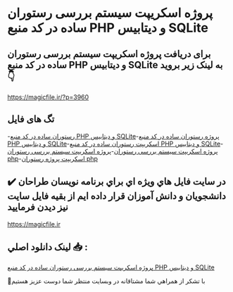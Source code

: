 # پروژه اسکریپت سیستم بررسی رستوران ساده در کد منبع PHP و دیتابیس SQLite

## برای دریافت پروژه اسکریپت سیستم بررسی رستوران ساده در کد منبع PHP و دیتابیس SQLite به لینک زیر بروید 👇

https://magicfile.ir/?p=3960

## تگ های فایل

-[رستوران ساده در کد منبع PHP و دیتابیس SQLite](https://magicfile.ir/product/%d9%be%d8%b1%d9%88%da%98%d9%87-%d8%a7%d8%b3%da%a9%d8%b1%db%8c%d9%be%d8%aa-%d8%b3%db%8c%d8%b3%d8%aa%d9%85-%d8%a8%d8%b1%d8%b1%d8%b3%db%8c-%d8%b1%d8%b3%d8%aa%d9%88%d8%b1%d8%a7%d9%86-php-sqlite/)-[پروژه رستوران ساده در کد منبع PHP و دیتابیس SQLite](https://magicfile.ir/product/%d9%be%d8%b1%d9%88%da%98%d9%87-%d8%a7%d8%b3%da%a9%d8%b1%db%8c%d9%be%d8%aa-%d8%b3%db%8c%d8%b3%d8%aa%d9%85-%d8%a8%d8%b1%d8%b1%d8%b3%db%8c-%d8%b1%d8%b3%d8%aa%d9%88%d8%b1%d8%a7%d9%86-php-sqlite/)-[اسکریپت رستوران ساده در کد منبع PHP و دیتابیس SQLite](https://magicfile.ir/product/%d9%be%d8%b1%d9%88%da%98%d9%87-%d8%a7%d8%b3%da%a9%d8%b1%db%8c%d9%be%d8%aa-%d8%b3%db%8c%d8%b3%d8%aa%d9%85-%d8%a8%d8%b1%d8%b1%d8%b3%db%8c-%d8%b1%d8%b3%d8%aa%d9%88%d8%b1%d8%a7%d9%86-php-sqlite/)-[پروژه اسکریپت سیستم بررسی رستوران](https://magicfile.ir/product/%d9%be%d8%b1%d9%88%da%98%d9%87-%d8%a7%d8%b3%da%a9%d8%b1%db%8c%d9%be%d8%aa-%d8%b3%db%8c%d8%b3%d8%aa%d9%85-%d8%a8%d8%b1%d8%b1%d8%b3%db%8c-%d8%b1%d8%b3%d8%aa%d9%88%d8%b1%d8%a7%d9%86-php-sqlite/)-[پروژه اسکریپت سیستم بررسی رستوران php](https://magicfile.ir/product/%d9%be%d8%b1%d9%88%da%98%d9%87-%d8%a7%d8%b3%da%a9%d8%b1%db%8c%d9%be%d8%aa-%d8%b3%db%8c%d8%b3%d8%aa%d9%85-%d8%a8%d8%b1%d8%b1%d8%b3%db%8c-%d8%b1%d8%b3%d8%aa%d9%88%d8%b1%d8%a7%d9%86-php-sqlite/)-[اسکریپت پروژه رستوران php](https://magicfile.ir/product/%d9%be%d8%b1%d9%88%da%98%d9%87-%d8%a7%d8%b3%da%a9%d8%b1%db%8c%d9%be%d8%aa-%d8%b3%db%8c%d8%b3%d8%aa%d9%85-%d8%a8%d8%b1%d8%b1%d8%b3%db%8c-%d8%b1%d8%b3%d8%aa%d9%88%d8%b1%d8%a7%d9%86-php-sqlite/)

## ✔️ در سايت فايل هاي ويژه اي براي برنامه نويسان طراحان دانشجويان و دانش آموزان قرار داده ايم از بقيه فايل سايت نيز ديدن فرماييد

https://magicfile.ir


## لينک دانلود اصلي 📥 :

[پروژه اسکریپت سیستم بررسی رستوران ساده در کد منبع PHP و دیتابیس SQLite](https://magicfile.ir/product/%d9%be%d8%b1%d9%88%da%98%d9%87-%d8%a7%d8%b3%da%a9%d8%b1%db%8c%d9%be%d8%aa-%d8%b3%db%8c%d8%b3%d8%aa%d9%85-%d8%a8%d8%b1%d8%b1%d8%b3%db%8c-%d8%b1%d8%b3%d8%aa%d9%88%d8%b1%d8%a7%d9%86-php-sqlite/) 


🙏با تشکر از همراهي شما مشتاقانه در وبسایت منتظر شما دوست عزیز هستیم

